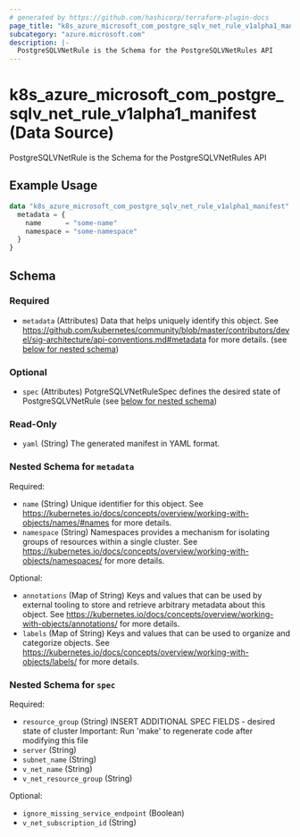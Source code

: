 ```yaml
---
# generated by https://github.com/hashicorp/terraform-plugin-docs
page_title: "k8s_azure_microsoft_com_postgre_sqlv_net_rule_v1alpha1_manifest Data Source - terraform-provider-k8s"
subcategory: "azure.microsoft.com"
description: |-
  PostgreSQLVNetRule is the Schema for the PostgreSQLVNetRules API
---
```


# k8s_azure_microsoft_com_postgre_sqlv_net_rule_v1alpha1_manifest (Data Source)

PostgreSQLVNetRule is the Schema for the PostgreSQLVNetRules API

## Example Usage

```terraform
data "k8s_azure_microsoft_com_postgre_sqlv_net_rule_v1alpha1_manifest" "example" {
  metadata = {
    name      = "some-name"
    namespace = "some-namespace"
  }
}
```

<!-- schema generated by tfplugindocs -->
## Schema

### Required

- `metadata` (Attributes) Data that helps uniquely identify this object. See https://github.com/kubernetes/community/blob/master/contributors/devel/sig-architecture/api-conventions.md#metadata for more details. (see [below for nested schema](#nestedatt--metadata))

### Optional

- `spec` (Attributes) PotgreSQLVNetRuleSpec defines the desired state of PostgreSQLVNetRule (see [below for nested schema](#nestedatt--spec))

### Read-Only

- `yaml` (String) The generated manifest in YAML format.

<a id="nestedatt--metadata"></a>
### Nested Schema for `metadata`

Required:

- `name` (String) Unique identifier for this object. See https://kubernetes.io/docs/concepts/overview/working-with-objects/names/#names for more details.
- `namespace` (String) Namespaces provides a mechanism for isolating groups of resources within a single cluster. See https://kubernetes.io/docs/concepts/overview/working-with-objects/namespaces/ for more details.

Optional:

- `annotations` (Map of String) Keys and values that can be used by external tooling to store and retrieve arbitrary metadata about this object. See https://kubernetes.io/docs/concepts/overview/working-with-objects/annotations/ for more details.
- `labels` (Map of String) Keys and values that can be used to organize and categorize objects. See https://kubernetes.io/docs/concepts/overview/working-with-objects/labels/ for more details.


<a id="nestedatt--spec"></a>
### Nested Schema for `spec`

Required:

- `resource_group` (String) INSERT ADDITIONAL SPEC FIELDS - desired state of cluster Important: Run 'make' to regenerate code after modifying this file
- `server` (String)
- `subnet_name` (String)
- `v_net_name` (String)
- `v_net_resource_group` (String)

Optional:

- `ignore_missing_service_endpoint` (Boolean)
- `v_net_subscription_id` (String)
